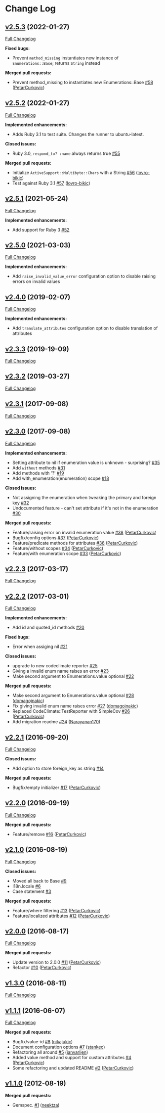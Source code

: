 # Change Log

## [v2.5.3](https://github.com/infinum/enumerations/tree/v2.5.3) (2022-01-27)
[Full Changelog](https://github.com/infinum/enumerations/compare/v2.5.2...v2.5.3)

**Fixed bugs:**

- Prevent `method_missing` instantiates new instance of `Enumerations::Base`; returns `String` instead

**Merged pull requests:**

- Prevent method_missing to instantiates new Enumerations::Base [\#58](https://github.com/infinum/enumerations/pull/58) ([PetarCurkovic](https://github.com/PetarCurkovic))

## [v2.5.2](https://github.com/infinum/enumerations/tree/v2.5.2) (2022-01-27)
[Full Changelog](https://github.com/infinum/enumerations/compare/v2.5.1...v2.5.2)

**Implemented enhancements:**

- Adds Ruby 3.1 to test suite. Changes the runner to ubuntu-latest.

**Closed issues:**

- Ruby 3.0, `respond_to? :name` always returns true [\#55](https://github.com/infinum/enumerations/issues/55)

**Merged pull requests:**

- Initialize `ActiveSupport::Multibyte::Chars` with a String [\#56](https://github.com/infinum/enumerations/pull/56) ([lovro-bikic](https://github.com/lovro-bikic))
- Test against Ruby 3.1 [\#57](https://github.com/infinum/enumerations/pull/57) ([lovro-bikic](https://github.com/lovro-bikic))

## [v2.5.1](https://github.com/infinum/enumerations/tree/v2.5.1) (2021-05-24)
[Full Changelog](https://github.com/infinum/enumerations/compare/v2.5.0...v2.5.1)

**Implemented enhancements:**

- Add support for Ruby 3 [\#52](https://github.com/infinum/enumerations/issues/52)

## [v2.5.0](https://github.com/infinum/enumerations/tree/v2.5.0) (2021-03-03)
[Full Changelog](https://github.com/infinum/enumerations/compare/v2.4.0...v2.5.0)

**Implemented enhancements:**

- Add `raise_invalid_value_error` configuration option to disable raising errors on invalid values

## [v2.4.0](https://github.com/infinum/enumerations/tree/v2.4.0) (2019-02-07)
[Full Changelog](https://github.com/infinum/enumerations/compare/v2.3.3...v2.4.0)

**Implemented enhancements:**

- Add `translate_attributes` configuration option to disable translation of attributes

## [v2.3.3](https://github.com/infinum/enumerations/tree/v2.3.1) (2019-19-09)
[Full Changelog](https://github.com/infinum/enumerations/compare/v2.3.2...v2.3.3)

## [v2.3.2](https://github.com/infinum/enumerations/tree/v2.3.1) (2019-03-27)
[Full Changelog](https://github.com/infinum/enumerations/compare/v2.3.1...v2.3.2)

## [v2.3.1](https://github.com/infinum/enumerations/tree/v2.3.1) (2017-09-08)
[Full Changelog](https://github.com/infinum/enumerations/compare/v2.3.0...v2.3.1)

## [v2.3.0](https://github.com/infinum/enumerations/tree/v2.3.0) (2017-09-08)
[Full Changelog](https://github.com/infinum/enumerations/compare/v2.2.3...v2.3.0)

**Implemented enhancements:**

- Setting attribute to nil if enumeration value is unknown - surprising? [\#35](https://github.com/infinum/enumerations/issues/35)
- Add `without` methods [\#31](https://github.com/infinum/enumerations/issues/31)
- Add methods with '?' [\#19](https://github.com/infinum/enumerations/issues/19)
- Add with\_enumeration\(enumeration\) scope [\#18](https://github.com/infinum/enumerations/issues/18)

**Closed issues:**

- Not assigning the enumeration when tweaking the primary and foreign key [\#32](https://github.com/infinum/enumerations/issues/32)
- Undocumented feature - can't set attribute if it's not in the enumeration [\#30](https://github.com/infinum/enumerations/issues/30)

**Merged pull requests:**

- Feature/raising error on invalid enumeration value [\#38](https://github.com/infinum/enumerations/pull/38) ([PetarCurkovic](https://github.com/PetarCurkovic))
- Bugfix/config options [\#37](https://github.com/infinum/enumerations/pull/37) ([PetarCurkovic](https://github.com/PetarCurkovic))
- Feature/predicate methods for attributes [\#36](https://github.com/infinum/enumerations/pull/36) ([PetarCurkovic](https://github.com/PetarCurkovic))
- Feature/without scopes [\#34](https://github.com/infinum/enumerations/pull/34) ([PetarCurkovic](https://github.com/PetarCurkovic))
- Feature/with enumeration scope [\#33](https://github.com/infinum/enumerations/pull/33) ([PetarCurkovic](https://github.com/PetarCurkovic))

## [v2.2.3](https://github.com/infinum/enumerations/tree/v2.2.3) (2017-03-17)
[Full Changelog](https://github.com/infinum/enumerations/compare/v2.2.2...v2.2.3)

## [v2.2.2](https://github.com/infinum/enumerations/tree/v2.2.2) (2017-03-01)
[Full Changelog](https://github.com/infinum/enumerations/compare/v2.2.1...v2.2.2)

**Implemented enhancements:**

- Add id and quoted\_id methods [\#20](https://github.com/infinum/enumerations/issues/20)

**Fixed bugs:**

- Error when assiging nil [\#21](https://github.com/infinum/enumerations/issues/21)

**Closed issues:**

- upgrade to new codeclimate reporter [\#25](https://github.com/infinum/enumerations/issues/25)
- Giving a invalid enum name raises an error [\#23](https://github.com/infinum/enumerations/issues/23)
- Make second argument to Enumerations.value optional [\#22](https://github.com/infinum/enumerations/issues/22)

**Merged pull requests:**

- Make second argument to Enumerations.value optional [\#28](https://github.com/infinum/enumerations/pull/28) ([domagojnakic](https://github.com/domagojnakic))
- Fix giving invalid enum name raises error [\#27](https://github.com/infinum/enumerations/pull/27) ([domagojnakic](https://github.com/domagojnakic))
- Replaced CodeClimate::TestReporter with SimpleCov [\#26](https://github.com/infinum/enumerations/pull/26) ([PetarCurkovic](https://github.com/PetarCurkovic))
- Add migration readme [\#24](https://github.com/infinum/enumerations/pull/24) ([Narayanan170](https://github.com/Narayanan170))

## [v2.2.1](https://github.com/infinum/enumerations/tree/v2.2.1) (2016-09-20)
[Full Changelog](https://github.com/infinum/enumerations/compare/v2.2.0...v2.2.1)

**Closed issues:**

- Add option to store foreign\_key as string [\#14](https://github.com/infinum/enumerations/issues/14)

**Merged pull requests:**

- Bugfix/empty initializer [\#17](https://github.com/infinum/enumerations/pull/17) ([PetarCurkovic](https://github.com/PetarCurkovic))

## [v2.2.0](https://github.com/infinum/enumerations/tree/v2.2.0) (2016-09-19)
[Full Changelog](https://github.com/infinum/enumerations/compare/v2.1.0...v2.2.0)

**Merged pull requests:**

- Feature/remove [\#16](https://github.com/infinum/enumerations/pull/16) ([PetarCurkovic](https://github.com/PetarCurkovic))

## [v2.1.0](https://github.com/infinum/enumerations/tree/v2.1.0) (2016-08-19)
[Full Changelog](https://github.com/infinum/enumerations/compare/v2.0.0...v2.1.0)

**Closed issues:**

- Moved all back to Base [\#9](https://github.com/infinum/enumerations/issues/9)
- I18n.locale [\#6](https://github.com/infinum/enumerations/issues/6)
- Case statement [\#3](https://github.com/infinum/enumerations/issues/3)

**Merged pull requests:**

- Feature/where filtering [\#13](https://github.com/infinum/enumerations/pull/13) ([PetarCurkovic](https://github.com/PetarCurkovic))
- Feature/localized attributes [\#12](https://github.com/infinum/enumerations/pull/12) ([PetarCurkovic](https://github.com/PetarCurkovic))

## [v2.0.0](https://github.com/infinum/enumerations/tree/v2.0.0) (2016-08-17)
[Full Changelog](https://github.com/infinum/enumerations/compare/v1.3.0...v2.0.0)

**Merged pull requests:**

- Update version to 2.0.0 [\#11](https://github.com/infinum/enumerations/pull/11) ([PetarCurkovic](https://github.com/PetarCurkovic))
- Refactor [\#10](https://github.com/infinum/enumerations/pull/10) ([PetarCurkovic](https://github.com/PetarCurkovic))

## [v1.3.0](https://github.com/infinum/enumerations/tree/v1.3.0) (2016-08-11)
[Full Changelog](https://github.com/infinum/enumerations/compare/v1.1.1...v1.3.0)

## [v1.1.1](https://github.com/infinum/enumerations/tree/v1.1.1) (2016-06-07)
[Full Changelog](https://github.com/infinum/enumerations/compare/v1.1.0...v1.1.1)

**Merged pull requests:**

- Bugfix/value-id [\#8](https://github.com/infinum/enumerations/pull/8) ([nikajukic](https://github.com/nikajukic))
- Document configuration options [\#7](https://github.com/infinum/enumerations/pull/7) ([stankec](https://github.com/stankec))
- Refactoring all around [\#5](https://github.com/infinum/enumerations/pull/5) ([janvarljen](https://github.com/janvarljen))
- Added value method and support for custom attributes [\#4](https://github.com/infinum/enumerations/pull/4) ([PetarCurkovic](https://github.com/PetarCurkovic))
- Some refactoring and updated README [\#2](https://github.com/infinum/enumerations/pull/2) ([PetarCurkovic](https://github.com/PetarCurkovic))

## [v1.1.0](https://github.com/infinum/enumerations/tree/v1.1.0) (2012-08-19)
**Merged pull requests:**

- Gemspec. [\#1](https://github.com/infinum/enumerations/pull/1) ([neektza](https://github.com/neektza))
